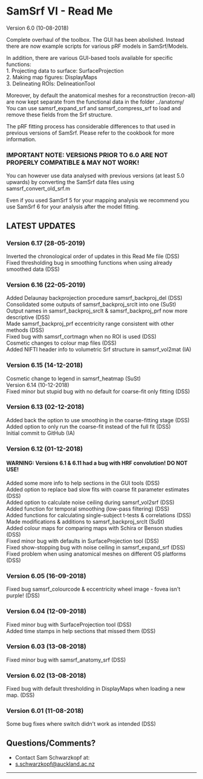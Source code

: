 # SamSrf VI - Read Me
Version 6.0 (10-08-2018)

Complete overhaul of the toolbox. The GUI has been abolished. Instead there are now example scripts for various pRF models in SamSrf/Models. 

In addition, there are various GUI-based tools available for specific functions:  
    1. Projecting data to surface:  SurfaceProjection  
    2. Making map figures:          DisplayMaps  
    3. Delineating ROIs:            DelineationTool  

Moreover, by default the anatomical meshes for a reconstruction (recon-all) are now kept separate from the functional data in the folder ../anatomy/  
You can use samsrf_expand_srf and samsrf_compress_srf to load and remove these fields from the Srf structure.  

The pRF fitting process has considerable differences to that used in previous versions of SamSrf. Please refer to the cookbook for more information.  

### IMPORTANT NOTE: VERSIONS PRIOR TO 6.0 ARE NOT PROPERLY COMPATIBLE & MAY NOT WORK!  

You can however use data analysed with previous versions (at least 5.0 upwards) by converting the SamSrf data files using samsrf_convert_old_srf.m  

Even if you used SamSrf 5 for your mapping analysis we recommend you use SamSrf 6 for your analysis after the model fitting.  

## LATEST UPDATES 

### Version 6.17 (28-05-2019)
Inverted the chronological order of updates in this Read Me file (DSS)  
Fixed thresholding bug in smoothing functions when using already smoothed data (DSS)  

### Version 6.16 (22-05-2019) 
Added Delaunay backprojection procedure samsrf_backproj_del (DSS)  
Consolidated some outputs of samsrf_backproj_srclt into one (SuSt)  
Output names in samsrf_backproj_srclt & samsrf_backproj_prf now more descriptive (DSS)  
Made samsrf_backproj_prf eccentricity range consistent with other methods (DSS)  
Fixed bug with samsrf_cortmagn when no ROI is used (DSS)  
Cosmetic changes to colour map files (DSS)  
Added NIFTI header info to volumetric Srf structure in samsrf_vol2mat (IA)  

### Version 6.15 (14-12-2018)
Cosmetic change to legend in samsrf_heatmap (SuSt)  
Version 6.14 (10-12-2018)  
Fixed minor but stupid bug with no default for coarse-fit only fitting (DSS)  

### Version 6.13 (02-12-2018)
Added back the option to use smoothing in the coarse-fitting stage (DSS)  
Added option to only run the coarse-fit instead of the full fit (DSS)  
Initial commit to GitHub (IA)  

### Version 6.12 (01-12-2018)
#### WARNING: Versions 6.1 & 6.11 had a bug with HRF convolution! DO NOT USE!
Added some more info to help sections in the GUI tools (DSS)  
Added option to replace bad slow fits with coarse fit parameter estimates (DSS)  
Added option to calculate noise ceiling during samsrf_vol2srf (DSS)  
Added function for temporal smoothing (low-pass filtering) (DSS)  
Added functions for calculating single-subject t-tests & correlations (DSS)  
Made modifications & additions to samsrf_backproj_srclt (SuSt)  
Added colour maps for comparing maps with Schira or Benson studies (DSS)  
Fixed minor bug with defaults in SurfaceProjection tool (DSS)  
Fixed show-stopping bug with noise ceiling in samsrf_expand_srf (DSS)  
Fixed problem when using anatomical meshes on different OS platforms (DSS)  

### Version 6.05 (16-09-2018) 
Fixed bug samsrf_colourcode & eccentricity wheel image - fovea isn't purple! (DSS)

### Version 6.04 (12-09-2018) 
Fixed minor bug with SurfaceProjection tool (DSS)  
Added time stamps in help sections that missed them (DSS)  

### Version 6.03 (13-08-2018)
Fixed minor bug with samsrf_anatomy_srf (DSS)  

### Version 6.02 (13-08-2018)
Fixed bug with default thresholding in DisplayMaps when loading a new map. (DSS)  

### Version 6.01 (11-08-2018)
Some bug fixes where switch didn't work as intended (DSS)  

## Questions/Comments?
* Contact Sam Schwarzkopf at:
* s.schwarzkopf@auckland.ac.nz

------